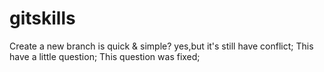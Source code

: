 # gitskills
Create a new branch is quick & simple?
yes,but it's still have conflict;
This have a little question;
This question was fixed;

